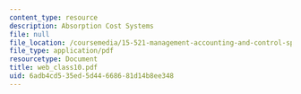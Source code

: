 ```yaml
---
content_type: resource
description: Absorption Cost Systems
file: null
file_location: /coursemedia/15-521-management-accounting-and-control-spring-2003/6adb4cd535ed5d44668681d14b8ee348_web_class10.pdf
file_type: application/pdf
resourcetype: Document
title: web_class10.pdf
uid: 6adb4cd5-35ed-5d44-6686-81d14b8ee348
---
```

